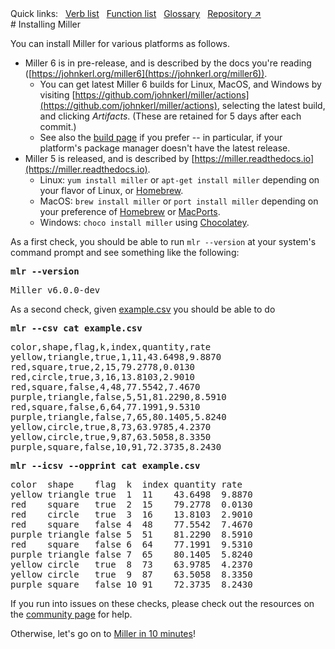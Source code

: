 <!---  PLEASE DO NOT EDIT DIRECTLY. EDIT THE .md.in FILE PLEASE. --->
<div>
<span class="quicklinks">
Quick links:
&nbsp;
<a class="quicklink" href="../reference-verbs/index.html">Verb list</a>
&nbsp;
<a class="quicklink" href="../reference-dsl-builtin-functions/index.html">Function list</a>
&nbsp;
<a class="quicklink" href="../glossary/index.html">Glossary</a>
&nbsp;
<a class="quicklink" href="https://github.com/johnkerl/miller" target="_blank">Repository ↗</a>
</span>
</div>
# Installing Miller

You can install Miller for various platforms as follows.

* Miller 6 is in pre-release, and is described by the docs you're reading ([https://johnkerl.org/miller6](https://johnkerl.org/miller6)).
    * You can get latest Miller 6 builds for Linux, MacOS, and Windows by visiting [https://github.com/johnkerl/miller/actions](https://github.com/johnkerl/miller/actions), selecting the latest build, and clicking _Artifacts_. (These are retained for 5 days after each commit.)
    * See also the [build page](build.md) if you prefer -- in particular, if your platform's package manager doesn't have the latest release.
* Miller 5 is released, and is described by [https://miller.readthedocs.io](https://miller.readthedocs.io).
    * Linux: `yum install miller` or `apt-get install miller` depending on your flavor of Linux, or [Homebrew](https://docs.brew.sh/linux).
    * MacOS: `brew install miller` or `port install miller` depending on your preference of [Homebrew](https://brew.sh) or [MacPorts](https://macports.org).
    * Windows: `choco install miller` using [Chocolatey](https://chocolatey.org).

As a first check, you should be able to run `mlr --version` at your system's command prompt and see something like the following:

<pre class="pre-highlight-in-pair">
<b>mlr --version</b>
</pre>
<pre class="pre-non-highlight-in-pair">
Miller v6.0.0-dev
</pre>

As a second check, given [example.csv](./example.csv) you should be able to do

<pre class="pre-highlight-in-pair">
<b>mlr --csv cat example.csv</b>
</pre>
<pre class="pre-non-highlight-in-pair">
color,shape,flag,k,index,quantity,rate
yellow,triangle,true,1,11,43.6498,9.8870
red,square,true,2,15,79.2778,0.0130
red,circle,true,3,16,13.8103,2.9010
red,square,false,4,48,77.5542,7.4670
purple,triangle,false,5,51,81.2290,8.5910
red,square,false,6,64,77.1991,9.5310
purple,triangle,false,7,65,80.1405,5.8240
yellow,circle,true,8,73,63.9785,4.2370
yellow,circle,true,9,87,63.5058,8.3350
purple,square,false,10,91,72.3735,8.2430
</pre>

<pre class="pre-highlight-in-pair">
<b>mlr --icsv --opprint cat example.csv</b>
</pre>
<pre class="pre-non-highlight-in-pair">
color  shape    flag  k  index quantity rate
yellow triangle true  1  11    43.6498  9.8870
red    square   true  2  15    79.2778  0.0130
red    circle   true  3  16    13.8103  2.9010
red    square   false 4  48    77.5542  7.4670
purple triangle false 5  51    81.2290  8.5910
red    square   false 6  64    77.1991  9.5310
purple triangle false 7  65    80.1405  5.8240
yellow circle   true  8  73    63.9785  4.2370
yellow circle   true  9  87    63.5058  8.3350
purple square   false 10 91    72.3735  8.2430
</pre>

If you run into issues on these checks, please check out the resources on the [community page](community.md) for help.

Otherwise, let's go on to [Miller in 10 minutes](10min.md)!

